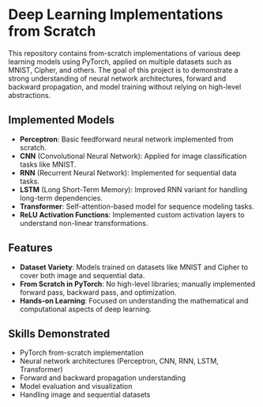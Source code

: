 # Deep Learning Implementations from Scratch

This repository contains from-scratch implementations of various deep learning models using PyTorch, applied on multiple datasets such as MNIST, Cipher, and others. The goal of this project is to demonstrate a strong understanding of neural network architectures, forward and backward propagation, and model training without relying on high-level abstractions.

## Implemented Models

- **Perceptron**: Basic feedforward neural network implemented from scratch.
- **CNN** (Convolutional Neural Network): Applied for image classification tasks like MNIST.
- **RNN** (Recurrent Neural Network): Implemented for sequential data tasks.
- **LSTM** (Long Short-Term Memory): Improved RNN variant for handling long-term dependencies.
- **Transformer**: Self-attention-based model for sequence modeling tasks.
- **ReLU Activation Functions**: Implemented custom activation layers to understand non-linear transformations.

## Features

- **Dataset Variety**: Models trained on datasets like MNIST and Cipher to cover both image and sequential data.
- **From Scratch in PyTorch**: No high-level libraries; manually implemented forward pass, backward pass, and optimization.
- **Hands-on Learning**: Focused on understanding the mathematical and computational aspects of deep learning.

## Skills Demonstrated

- PyTorch from-scratch implementation
- Neural network architectures (Perceptron, CNN, RNN, LSTM, Transformer)
- Forward and backward propagation understanding
- Model evaluation and visualization
- Handling image and sequential datasets
  

